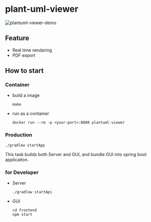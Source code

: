 # plant-uml-viewer

![plantuml-viewer-demo](https://user-images.githubusercontent.com/6317652/63104410-ebf3f700-bfb9-11e9-8587-168aa5493d88.gif)

## Feature

- Real time rendaring
- PDF export

## How to start

### Container

- build a image

  ```shell
  make
  ```

- run as a container

  ```shell
  docker run --rm -p <your-port>:8080 plantuml-viewer
  ```

### Production

```shell
./gradlew startApp
```

This task builds both Server and GUI, and bundle GUI into spring boot applicaiton.

### for Developer

- Server

  ```shell
  ./gradlew startApi
  ```

- GUI

  ```shell
  cd frontend
  npm start
  ```
